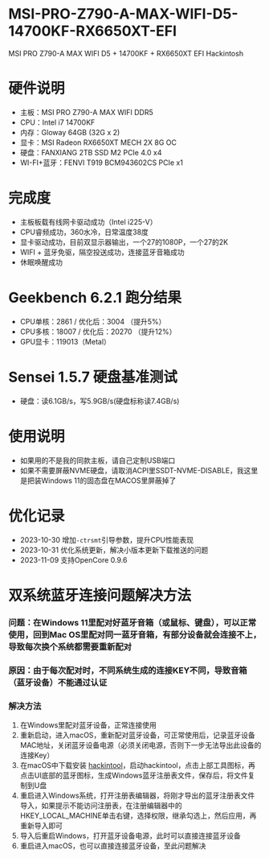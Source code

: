 # MSI-PRO-Z790-A-MAX-WIFI-D5-14700KF-RX6650XT-EFI
MSI PRO Z790-A MAX WIFI D5 + 14700KF + RX6650XT EFI Hackintosh

# 硬件说明

- 主板：MSI PRO Z790-A MAX WIFI DDR5
- CPU：Intel i7 14700KF
- 内存：Gloway 64GB (32G x 2)
- 显卡：MSI Radeon RX6650XT MECH 2X 8G OC
- 硬盘：FANXIANG 2TB SSD M2 PCIe 4.0 x4
- WI-FI+蓝牙：FENVI T919 BCM943602CS PCIe x1

# 完成度

- 主板板载有线网卡驱动成功（Intel i225-V）
- CPU睿频成功，360水冷，日常温度38度
- 显卡驱动成功，目前双显示器输出，一个27的1080P，一个27的2K
- WIFI + 蓝牙免驱，隔空投送成功，连接蓝牙音箱成功
- 休眠唤醒成功

# Geekbench 6.2.1 跑分结果

- CPU单核：2861 / 优化后：3004 （提升5%）
- CPU多核：18007 / 优化后：20270 （提升12%）
- GPU显卡：119013（Metal）

# Sensei 1.5.7 硬盘基准测试

- 硬盘：读6.1GB/s，写5.9GB/s(硬盘标称读7.4GB/s)

# 使用说明

- 如果用的不是我的同款主板，请自己定制USB端口
- 如果不需要屏蔽NVME硬盘，请取消ACPI里SSDT-NVME-DISABLE，我这里是把装Windows 11的固态盘在MACOS里屏蔽掉了

# 优化记录

- 2023-10-30 增加`-ctrsmt`引导参数，提升CPU性能表现
- 2023-10-31 优化系统更新，解决小版本更新下载推送的问题
- 2023-11-09 支持OpenCore 0.9.6

# 双系统蓝牙连接问题解决方法
### 问题：在Windows 11里配对好蓝牙音箱（或鼠标、键盘），可以正常使用，回到Mac OS里配对同一蓝牙音箱，有部分设备就会连接不上，导致每次换个系统都需要重新配对

### 原因：由于每次配对时，不同系统生成的连接KEY不同，导致音箱（蓝牙设备）不能通过认证

### 解决方法

1. 在Windows里配对蓝牙设备，正常连接使用
2. 重新启动，进入macOS，重新配对蓝牙设备，可正常使用后，记录蓝牙设备MAC地址，关闭蓝牙设备电源（必须关闭电源，否则下一步无法导出此设备的连接Key）
3. 在macOS中下载安装 [hackintool](https://github.com/benbaker76/Hackintool)，启动hackintool，点击上部工具图标，再点击UI底部的蓝牙图标，生成Windows蓝牙注册表文件，保存后，将文件复制到U盘
4. 重启进入Windows系统，打开注册表编辑器，将刚才导出的蓝牙注册表文件导入，如果提示不能访问注册表，在注册编辑器中的HKEY_LOCAL_MACHINE单击右键，选择权限，继承勾选上，然后应用，再重新导入即可
5. 导入后重启Windows，打开蓝牙设备电源，此时可以直接连接蓝牙设备
6. 重启进入macOS，也可以直接连接蓝牙设备，至此问题解决